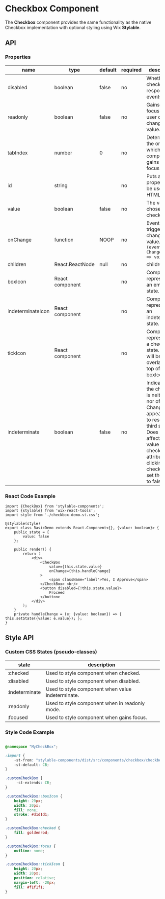 # Checkbox Component

The **Checkbox** component provides the same functionality as the native Checkbox implementation with optional styling using Wix **Stylable**.

## API

### Properties

| name        | type       | default | required | description       |
| ----------- | ---------- | ------- | -------- | ----------------- |
| disabled | boolean | false | no | Whether the checkbox responds to events. |
| readonly | boolean | false | no | Gains tab focus but user cannot change value. |
| tabIndex | number | 0 | no | Determines the order by which the component gains tab focus. |
| id | string |  | no | Puts an ID property to be used for HTML labels. |
| value | boolean | false | no | The value chosen in the checkbox. |
| onChange | function | NOOP | no | Event triggered by changing the value.<br>`(event : ChangeEvent) => void` |
| children | React.ReactNode | null | no | children | Any further nodes will be rendered after the checkbox element |
| boxIcon | React component |  | no | Component representing an empty state. |
| indeterminateIcon | React component |  | no | Component representing an indeterminate state. |
| tickIcon | React component |  | no | Component representing a checked state. This will be overlayed on top of the boxIcon. |
| indeterminate | boolean | false | no | Indicates that the checkbox is neither on nor off. Changes the appearance to resemble a third state. Does not affect the value of the checked attribute, and clicking the checkbox will set the value to false. |


### React Code Example

```
import {CheckBox} from 'stylable-components';
import {stylable} from 'wix-react-tools';
import style from './checkbox-demo.st.css';

@stylable(style)
export class BasicDemo extends React.Component<{}, {value: boolean}> {
    public state = {
        value: false
    };

    public render() {
        return (
            <div>
                <CheckBox
                    value={this.state.value}
                    onChange={this.handleChange}
                >
                    <span className="label">Yes, I Approve</span>
                </CheckBox> <br/>
                <button disabled={!this.state.value}>
                    Proceed
                </button>
            </div>
        );
    }
    private handleChange = (e: {value: boolean}) => { this.setState({value: e.value}); };
}

```

## Style API

### Custom CSS States (pseudo-classes)

| state | description |
|-------|--------------|
| :checked | Used to style component when checked. |
| :disabled | Used to style component when disabled. |
| :indeterminate | Used to style component when value indeterminate. |
| :readonly | Used to style component when in readonly mode. |
| :focused | Used to style component when gains focus. |

### Style Code Example

```css

@namespace "MyCheckBox";

:import {
    -st-from: "stylable-components/dist/src/components/checkbox/checkbox.st.css";
    -st-default: CB;
}

.customCheckBox {
     -st-extends: CB;
}

.customCheckBox::boxIcon {
    height: 20px;
    width: 20px;
    fill: none;
    stroke: #d1d1d1;
}

.customCheckBox:checked {
    fill: goldenrod;
}

.customCheckBox:focus {
    outline: none;
}

.customCheckBox::tickIcon {
    height: 20px;
    width: 20px;
    position: relative;
    margin-left: -20px;
    fill: #f1f1f1;
}

```
